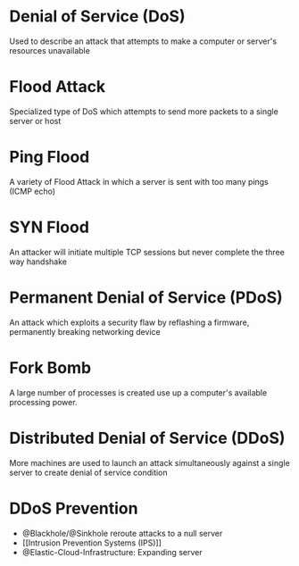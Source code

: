 # Denial of Service (DoS)

Used to describe an attack that attempts to make a computer or server's resources unavailable

# Flood Attack

Specialized type of DoS which attempts to send more packets to a single server or host

# Ping Flood

A variety of Flood Attack in which a server is sent with too many pings (ICMP echo)

# SYN Flood

An attacker will initiate multiple TCP sessions but never complete the three way handshake

# Permanent Denial of Service (PDoS)

An attack which exploits a security flaw by reflashing a firmware, permanently breaking networking device

# Fork Bomb

A large number of processes is created use up a computer's available processing power.

# Distributed Denial of Service (DDoS)

More machines are used to launch an attack simultaneously against a single server to create denial of service condition

# DDoS Prevention
- @Blackhole/@Sinkhole reroute attacks to a null server
- [[Intrusion Prevention Systems (IPS)]]
- @Elastic-Cloud-Infrastructure: Expanding server


